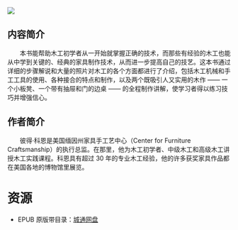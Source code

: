 ![](http://img3m6.ddimg.cn/44/2/25269596-1_u_3.jpg)

## 内容简介

　　本书能帮助木工初学者从一开始就掌握正确的技术，而那些有经验的木工也能从中学到关键的、经典的家具制作技术，从而进一步提高自己的技艺。这本书通过详细的步骤解说和大量的照片对木工的各个方面都进行了介绍，包括木工机械和手工工具的使用、各种接合的特点和制作，以及两个既吸引人又实用的木作 —— 一个小板凳、一个带有抽屉和门的边桌 —— 的全程制作讲解，使学习者得以练习技巧并增强信心。

## 作者简介

　　彼得·科恩是美国缅因州家具手工艺中心（Center for Furniture Craftsmanship）的执行总监。在那里，他为木工初学者、中级木工和高级木工讲授木工实践课程。科恩具有超过 30 年的专业木工经验，他的许多获奖家具作品都在美国各地的博物馆里展览。

# 资源

* EPUB 原版带目录：[城通网盘](https://u11215426.pipipan.com/fs/11215426-337932106)
